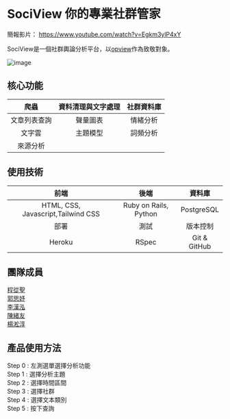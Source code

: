 # SociView 你的專業社群管家
簡報影片： https://www.youtube.com/watch?v=Egkm3ylP4xY

SociView是一個社群輿論分析平台，以[opview](https://www.opview.com.tw/)作為致敬對象。

![image](https://github.com/demo-6th/SociView/blob/develop/sociview%E5%AE%A3%E5%82%B3%E6%AA%94.gif)
## 核心功能
| 爬蟲 | 資料清理與文字處理 | 社群資料庫 |
|:---------:|:---------:|:------------:|
|文章列表查詢|聲量圖表|情緒分析|
|  文字雲  | 主題模型 |  詞頻分析  |
|來源分析|||


## 使用技術
| 前端 | 後端 | 資料庫 |
|:---------:|:---------:|:------------:|
|HTML, CSS, Javascript,Tailwind CSS|Ruby on Rails,  Python|PostgreSQL|
|  部署  |  測試  |  版本控制  |
|Heroku|RSpec|Git & GitHub|



## 團隊成員
[程從聖](https://github.com/DanteChengOUO)<br>
[郭思妤](https://github.com/fishkuo)<br>
[李漢泓](https://github.com/ryanleecoding)<br>
[陳緒友](https://github.com/Minoyo1111)<br>
[楊淞淳](https://github.com/MarlboroYang)

## 產品使用方法
Step 0 : 左測選單選擇分析功能<br>
Step 1 : 選擇分析主題<br>
Step 2 : 選擇時間區間<br>
Step 3 : 選擇社群<br>
Step 4 : 選擇文本類別<br>
Step 5 : 按下查詢<br>
